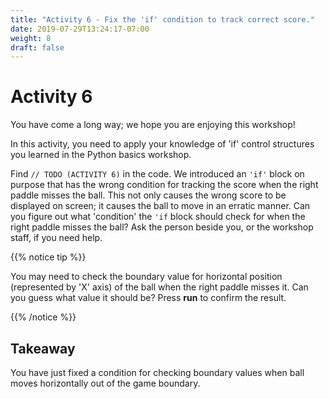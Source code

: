 ```yaml
---
title: "Activity 6 - Fix the 'if' condition to track correct score."
date: 2019-07-29T13:24:17-07:00
weight: 8
draft: false
---
```


# Activity 6
You have come a long way; we hope you are enjoying this workshop!

In this activity, you need to apply your knowledge of 'if' control structures you learned in the Python basics workshop. 

Find `// TODO (ACTIVITY 6)` in the code. We introduced an `'if'` block on purpose that has the wrong condition for tracking the score when the right paddle misses the ball. This not only causes the wrong score to be displayed on screen; it causes the ball to move in an erratic manner. Can you figure out what 'condition' the `'if` block should check for when the right paddle misses the ball? Ask the person beside you, or the workshop staff, if you need help.

{{% notice tip %}}

You may need to check the boundary value for horizontal position (represented by 'X' axis) of the ball when the right paddle misses it. Can you guess what value it should be? Press **run** to confirm the result.

{{% /notice %}}

## Takeaway 
You have just fixed a condition for checking boundary values when ball moves horizontally out of the game boundary.
